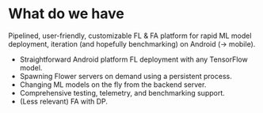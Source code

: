 # What do we have

Pipelined, user-friendly, customizable FL & FA platform for rapid ML model
deployment, iteration (and hopefully benchmarking) on Android (→ mobile).

- Straightforward Android platform FL deployment with any TensorFlow model.
- Spawning Flower servers on demand using a persistent process.
- Changing ML models on the fly from the backend server.
- Comprehensive testing, telemetry, and benchmarking support.
- (Less relevant) FA with DP.
